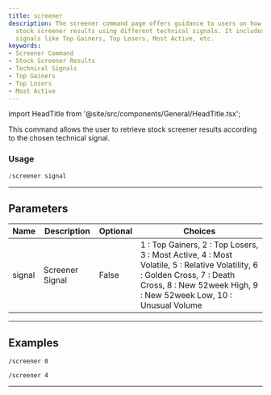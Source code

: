 ```yaml
---
title: screener
description: The screener command page offers guidance to users on how to retrieve
  stock screener results using different technical signals. It includes various screener
  signals like Top Gainers, Top Losers, Most Active, etc.
keywords:
- Screener Command
- Stock Screener Results
- Technical Signals
- Top Gainers
- Top Losers
- Most Active
---
```


import HeadTitle from '@site/src/components/General/HeadTitle.tsx';

<HeadTitle title="screeners: screener - Telegram Reference | OpenBB Bot Docs" />

This command allows the user to retrieve stock screener results according to the chosen technical signal.

### Usage

```python wordwrap
/screener signal
```

---

## Parameters

| Name | Description | Optional | Choices |
| ---- | ----------- | -------- | ------- |
| signal | Screener Signal | False | 1 : Top Gainers, 2 : Top Losers, 3 : Most Active, 4 : Most Volatile, 5 : Relative Volatility, 6 : Golden Cross, 7 : Death Cross, 8 : New 52week High, 9 : New 52week Low, 10 : Unusual Volume |

---

## Examples

```
/screener 0
```
```
/screener 4
```
---
